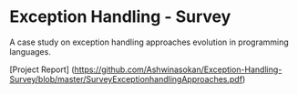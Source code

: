 # Exception Handling - Survey
A case study on exception handling approaches evolution in programming languages.

[Project Report] (https://github.com/Ashwinasokan/Exception-Handling-Survey/blob/master/SurveyExceptionhandlingApproaches.pdf)
